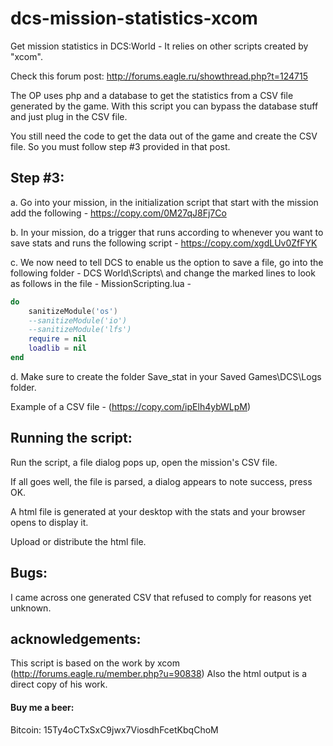 dcs-mission-statistics-xcom
===========================
Get mission statistics in DCS:World - It relies on other scripts created by "xcom".

Check this forum post: http://forums.eagle.ru/showthread.php?t=124715

The OP uses php and a database to get the statistics from a CSV file generated by the game. With this script you can bypass the database stuff and just plug in the CSV file.

You still need the code to get the data out of the game and create the CSV file. So you must follow step #3 provided in that post.

## Step #3:

a. Go into your mission, in the initialization script that start with the mission add the following - https://copy.com/0M27qJ8Fj7Co

b. In your mission, do a trigger that runs according to whenever you want to save stats and runs the following script - https://copy.com/xgdLUv0ZfFYK

c. We now need to tell DCS to enable us the option to save a file, go into the following folder - DCS World\Scripts\ and change the marked lines to look as follows in the file - MissionScripting.lua -

```lua
do
	sanitizeModule('os')
	--sanitizeModule('io')
	--sanitizeModule('lfs')
	require = nil
	loadlib = nil
end
```

d. Make sure to create the folder Save_stat in your Saved Games\DCS\Logs folder.

Example of a CSV file - (https://copy.com/ipElh4ybWLpM)

## Running the script:

Run the script, a file dialog pops up, open the mission's CSV file.

If all goes well, the file is parsed, a dialog appears to note success, press OK.

A html file is generated at your desktop with the stats and your browser opens to display it.

Upload or distribute the html file.

## Bugs:

I came across one generated CSV that refused to comply for reasons yet unknown.

## acknowledgements:

This script is based on the work by xcom (http://forums.eagle.ru/member.php?u=90838)
Also the html output is a direct copy of his work.

#### Buy me a beer:

Bitcoin: 15Ty4oCTxSxC9jwx7ViosdhFcetKbqChoM
